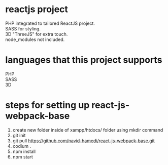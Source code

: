 # reactjs project
PHP integrated to tailored ReactJS project. <br>
SASS for styling. <br>
3D "ThreeJS" for extra touch. <br>
node_modules not included. <br>

# languages that this project supports
PHP <br>
SASS <br>
3D <br>

# steps for setting up react-js-webpack-base
1. create new folder inside of xampp/htdocs/ folder using mkdir command
2. git init
3. git pull https://github.com/navid-hamedi/react-js-webpack-base.git
4. codium .
5. npm install
6. npm start
